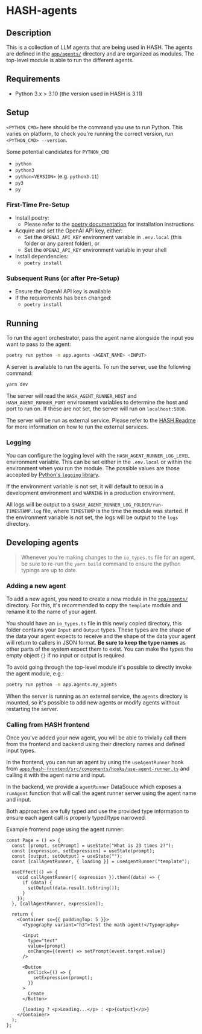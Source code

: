 # HASH-agents

## Description

This is a collection of LLM agents that are being used in HASH. The agents are defined in the [`app/agents/`](app/agents) directory and are organized as modules. The top-level module is able to run the different agents.

## Requirements

- Python 3.x > 3.10 (the version used in HASH is 3.11)

## Setup

`<PYTHON_CMD>` here should be the command you use to run Python.
This varies on platform, to check you're running the correct version, run `<PYTHON_CMD> --version`.

Some potential candidates for `PYTHON_CMD`

- `python`
- `python3`
- `python<VERSION>` (e.g. `python3.11`)
- `py3`
- `py`

### First-Time Pre-Setup

- Install poetry:
  - Please refer to the [poetry documentation](https://python-poetry.org/docs/#installation) for installation instructions
- Acquire and set the OpenAI API key, either:
  - Set the `OPENAI_API_KEY` environment variable in `.env.local` (this folder or any parent folder), or
  - Set the `OPENAI_API_KEY` environment variable in your shell
- Install dependencies:
  - `poetry install`

### Subsequent Runs (or after Pre-Setup)

- Ensure the OpenAI API key is available
- If the requirements has been changed:
  - `poetry install`

## Running

To run the agent orchestrator, pass the agent name alongside the input you want to pass to the agent:

```bash
poetry run python -m app.agents <AGENT_NAME> <INPUT>
```

A server is available to run the agents. To run the server, use the following command:

```bash
yarn dev
```

The server will read the `HASH_AGENT_RUNNER_HOST` and `HASH_AGENT_RUNNER_PORT` environment variables to determine the host and port to run on. If these are not set, the server will run on `localhost:5000`.

The server will be run as external service. Please refer to the [HASH Readme](../hash/README.md) for more information on how to run the external services.

### Logging

You can configure the logging level with the `HASH_AGENT_RUNNER_LOG_LEVEL` environment variable.
This can be set either in the `.env.local` or within the environment when you run the module.
The possible values are those accepted by [Python's `logging` library](https://docs.python.org/3/library/logging.html#levels).

If the environment variable is not set, it will default to `DEBUG` in a development environment and `WARNING` in a production environment.

All logs will be output to a `$HASH_AGENT_RUNNER_LOG_FOLDER/run-TIMESTAMP.log` file, where `TIMESTAMP` is the time the module was started. If the environment variable is not set, the logs will be output to the `logs` directory.

## Developing agents

> Whenever you're making changes to the `io_types.ts` file for an agent, be sure to re-run the `yarn build` command to ensure the python typings are up to date.

### Adding a new agent

To add a new agent, you need to create a new module in the [`app/agents/`](app/agents) directory. For this, it's recommended to copy the `template` module and rename it to the name of your agent.

You should have an `io_types.ts` file in this newly copied directory, this folder contains your `Input` and `Output` types. These types are the shape of the data your agent expects to receive and the shape of the data your agent will return to callers in JSON format. **Be sure to keep the type names** as other parts of the system expect them to exist. You can make the types the empty object `{}` if no input or output is required.

To avoid going through the top-level module it's possible to directly invoke the agent module, e.g.:

```bash
poetry run python -m app.agents.my_agents
```

When the server is running as an external service, the `agents` directory is mounted, so it's possible to add new agents or modify agents without restarting the server.

### Calling from HASH frontend

Once you've added your new agent, you will be able to trivially call them from the frontend and backend using their directory names and defined input types.

In the frontend, you can run an agent by using the `useAgentRunner` hook from [`apps/hash-frontend/src/components/hooks/use-agent-runner.ts`](/apps/hash-frontend/src/components/hooks/use-agent-runner.ts) and calling it with the agent name and input.

In the backend, we provide a `agentRunner` DataSouce which exposes a `runAgent` function that will call the agent runner server using the agent name and input.

Both approaches are fully typed and use the provided type information to ensure each agent call is properly typed/type narrowed.

Example frontend page using the agent runner:

```tsx
const Page = () => {
  const [prompt, setPrompt] = useState("What is 23 times 2?");
  const [expression, setExpression] = useState(prompt);
  const [output, setOutput] = useState("");
  const [callAgentRunner, { loading }] = useAgentRunner("template");

  useEffect(() => {
    void callAgentRunner({ expression }).then((data) => {
      if (data) {
        setOutput(data.result.toString());
      }
    });
  }, [callAgentRunner, expression]);

  return (
    <Container sx={{ paddingTop: 5 }}>
      <Typography variant="h3">Test the math agent!</Typography>

      <input
        type="text"
        value={prompt}
        onChange={(event) => setPrompt(event.target.value)}
      />

      <Button
        onClick={() => {
          setExpression(prompt);
        }}
      >
        Create
      </Button>

      {loading ? <p>Loading...</p> : <p>{output}</p>}
    </Container>
  );
};
```
